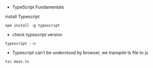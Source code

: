 - TypeScript Fundamentals


install Typescript
```
npm install -g typescript
```

- check typescript version


```
typescript --v
```

- Typescript can't be understood by browser, we transpile ts file to js

```
tsc main.ts
```

